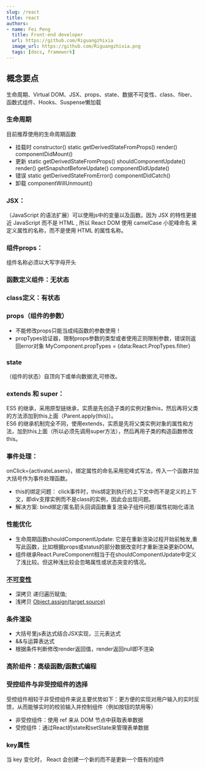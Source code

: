 ```yaml
---
slug: /react
title: react
authors:
- name: Fei Peng
  title: Front-end developer
  url: https://github.com/Riguangzhixia
  image_url: https://github.com/Riguangzhixia.png
  tags: [docs, framework]
---
```


## 概念要点
生命周期、Virtual DOM、JSX、props、state、数据不可变性、class、fiber、函数式组件、Hooks、Suspense懒加载
### 生命周期
目前推荐使用的生命周期函数
* 挂载时
  constructor()
  static getDerivedStateFromProps()
  render()
  componentDidMount()
* 更新
  static getDerivedStateFromProps()
  shouldComponentUpdate()
  render()
  getSnapshotBeforeUpdate()
  componentDidUpdate()
* 错误
  static getDerivedStateFromError()
  componentDidCatch()
* 卸载
  componentWillUnmount()

### JSX：
（JavaScript 的语法扩展）可以使用js中的变量以及函数。因为 JSX 的特性更接近 JavaScript 而不是 HTML , 所以 React DOM 使用 camelCase 小驼峰命名 来定义属性的名称，而不是使用 HTML 的属性名称。
### 组件props：
组件名称必须以大写字母开头
### 函数定义组件：无状态
### class定义：有状态
### props（组件的参数）
* 不能修改props只能当成纯函数的参数使用！
* propTypes验证器，限制props参数的类型或者使用正则限制参数，错误则返回error对象 MyComponent.propTypes = {data:React.PropTypes.filter}
### state 
（组件的状态）自顶向下或单向数据流,可修改。
### extends 和 super：
ES5 的继承，采用原型链继承，实质是先创造子类的实例对象this，然后再将父类的方法添加到this上面（Parent.apply(this)）。  
ES6 的继承机制完全不同，使用extends，实质是先将父类实例对象的属性和方法，加到this上面（所以必须先调用super方法），然后再用子类的构造函数修改this。
### 事件处理：
onClick={activateLasers}，绑定属性的命名采用驼峰式写法，传入一个函数并加大括号作为事件处理函数。
  * this的绑定问题： click事件时，this绑定到执行的上下文中而不是定义的上下文，即div支撑实例而不是class的实例，因此会出现问题。
  * 解决方案:  bind绑定/匿名箭头回调函数重复渲染子组件问题/属性初始化语法
### 性能优化
  * 生命周期函数shouldComponentUpdate: 它是在重新渲染过程开始前触发,重写此函数，比如根据props或status的部分数据改变时才重新渲染更新DOM。
  * 组件继承React.PureComponent相当于在shouldComponentUpdate中定义了浅比较。但这种浅比较会忽略属性或状态突变的情况。  
### [不可变性](https://www.reactjscn.com/tutorial/tutorial.html#%E4%B8%BA%E4%BB%80%E4%B9%88%E4%B8%8D%E5%8F%AF%E5%8F%98%E6%80%A7%E5%9C%A8React%E5%BD%93%E4%B8%AD%E9%9D%9E%E5%B8%B8%E9%87%8D%E8%A6%81)
  * 深拷贝 递归遍历赋值;
  * 浅拷贝 [Object.assign(target,source)](https://developer.mozilla.org/en-US/docs/Web/JavaScript/Reference/Global_Objects/Object/assign)  
### 条件渲染
  * 大括号里js表达式结合JSX实现，三元表达式
  * &&与运算表达式
  * 根据条件判断修改render返回值，render返回null即不渲染  
### 高阶组件：高级函数/函数式编程
### 受控组件与非受控组件的选择
  受控组件相较于非受控组件来说主要优势如下：更方便的实现对用户输入的实时反馈，从而能够实时的校验输入并控制组件（例如按钮的禁用等）
  * 非受控组件：使用 ref 来从 DOM 节点中获取表单数据
  * 受控组件：通过React的state和setState来管理表单数据
### key属性
当 key 变化时， React 会创建一个新的而不是更新一个既有的组件
